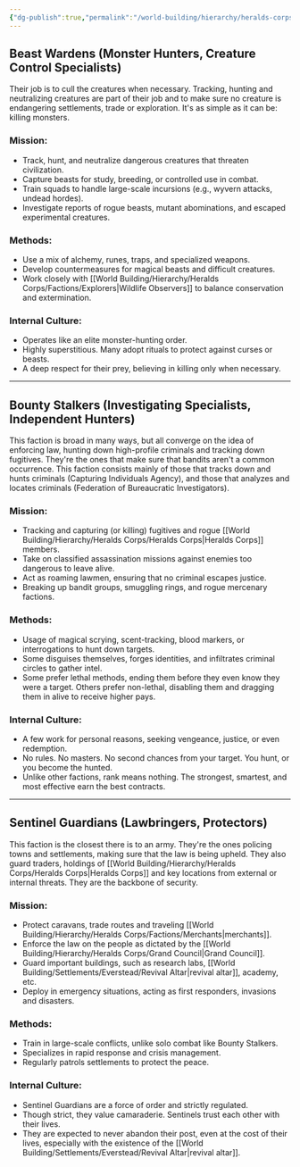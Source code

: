 ```yaml
---
{"dg-publish":true,"permalink":"/world-building/hierarchy/heralds-corps/factions/mercenaries/","created":"2025-02-04T10:33:02.154-05:00","updated":"2025-02-05T09:15:20.058-05:00"}
---
```


## Beast Wardens (Monster Hunters, Creature Control Specialists)
Their job is to cull the creatures when necessary. Tracking, hunting and neutralizing creatures are part of their job and to make sure no creature is endangering settlements, trade or exploration. It's as simple as it can be: killing monsters.

### Mission:
- Track, hunt, and neutralize dangerous creatures that threaten civilization.
- Capture beasts for study, breeding, or controlled use in combat.
- Train squads to handle large-scale incursions (e.g., wyvern attacks, undead hordes).
- Investigate reports of rogue beasts, mutant abominations, and escaped experimental creatures.

### Methods:
- Use a mix of alchemy, runes, traps, and specialized weapons.
- Develop countermeasures for magical beasts and difficult creatures.
- Work closely with [[World Building/Hierarchy/Heralds Corps/Factions/Explorers\|Wildlife Observers]] to balance conservation and extermination.

### Internal Culture:
- Operates like an elite monster-hunting order.
- Highly superstitious. Many adopt rituals to protect against curses or beasts.
- A deep respect for their prey, believing in killing only when necessary.

---
## Bounty Stalkers (Investigating Specialists, Independent Hunters)
This faction is broad in many ways, but all converge on the idea of enforcing law, hunting down high-profile criminals and tracking down fugitives. They're the ones that make sure that bandits aren't a common occurrence. This faction consists mainly of those that tracks down and hunts criminals (Capturing Individuals Agency), and those that analyzes and locates criminals (Federation of Bureaucratic Investigators).

### Mission:
- Tracking and capturing (or killing) fugitives and rogue [[World Building/Hierarchy/Heralds Corps/Heralds Corps\|Heralds Corps]] members.
- Take on classified assassination missions against enemies too dangerous to leave alive.
- Act as roaming lawmen, ensuring that no criminal escapes justice.
- Breaking up bandit groups, smuggling rings, and rogue mercenary factions.

### Methods:
- Usage of magical scrying, scent-tracking, blood markers, or interrogations to hunt down targets.
- Some disguises themselves, forges identities, and infiltrates criminal circles to gather intel.
- Some prefer lethal methods, ending them before they even know they were a target. Others prefer non-lethal, disabling them and dragging them in alive to receive higher pays.

### Internal Culture:
- A few work for personal reasons, seeking vengeance, justice, or even redemption.
- No rules. No masters. No second chances from your target. You hunt, or you become the hunted.
- Unlike other factions, rank means nothing. The strongest, smartest, and most effective earn the best contracts.

---
## Sentinel Guardians (Lawbringers, Protectors)
This faction is the closest there is to an army. They're the ones policing towns and settlements, making sure that the law is being upheld. They also guard traders, holdings of [[World Building/Hierarchy/Heralds Corps/Heralds Corps\|Heralds Corps]] and key locations from external or internal threats. They are the backbone of security.

### Mission:
- Protect caravans, trade routes and traveling [[World Building/Hierarchy/Heralds Corps/Factions/Merchants\|merchants]].
- Enforce the law on the people as dictated by the [[World Building/Hierarchy/Heralds Corps/Grand Council\|Grand Council]].
- Guard important buildings, such as research labs, [[World Building/Settlements/Everstead/Revival Altar\|revival altar]], academy, etc.
- Deploy in emergency situations, acting as first responders, invasions and disasters.

### Methods:
- Train in large-scale conflicts, unlike solo combat like Bounty Stalkers.
- Specializes in rapid response and crisis management.
- Regularly patrols settlements to protect the peace.

### Internal Culture:
- Sentinel Guardians are a force of order and strictly regulated.
- Though strict, they value camaraderie. Sentinels trust each other with their lives.
- They are expected to never abandon their post, even at the cost of their lives, especially with the existence of the [[World Building/Settlements/Everstead/Revival Altar\|revival altar]].